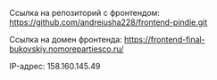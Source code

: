 Ссылка на репозиторий с фронтендом: https://github.com/andreiusha228/frontend-pindie.git

Ссылка на домен фронтенда: https://frontend-final-bukovskiy.nomorepartiesco.ru/

IP-адрес: 158.160.145.49